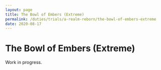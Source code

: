 ```yaml
---
layout: page
title: The Bowl of Embers (Extreme)
permalink: /duties/trials/a-realm-reborn/the-bowl-of-embers-extreme
date: 2020-08-17
---
```


# The Bowl of Embers (Extreme)

Work in progress.
